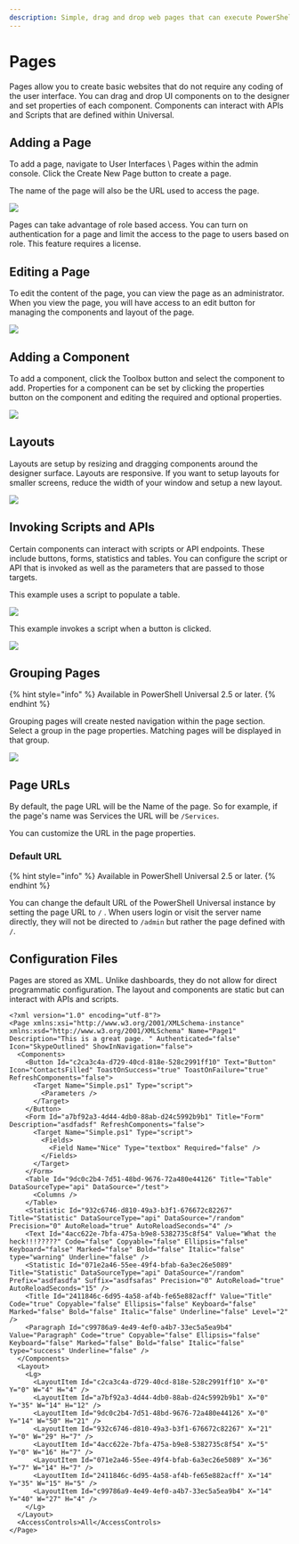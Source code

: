 ```yaml
---
description: Simple, drag and drop web pages that can execute PowerShell and REST APIs.
---
```


# Pages

Pages allow you to create basic websites that do not require any coding of the user interface. You can drag and drop UI components on to the designer and set properties of each component. Components can interact with APIs and Scripts that are defined within Universal.&#x20;

## Adding a Page

To add a page, navigate to User Interfaces \ Pages within the admin console. Click the Create New Page button to create a page.&#x20;

The name of the page will also be the URL used to access the page.&#x20;

![](<../../.gitbook/assets/image (230).png>)

Pages can take advantage of role based access. You can turn on authentication for a page and limit the access to the page to users based on role. This feature requires a license.&#x20;

## Editing a Page

To edit the content of the page, you can view the page as an administrator. When you view the page, you will have access to an edit button for managing the components and layout of the page.&#x20;

![](../../.gitbook/assets/editing.gif)

## Adding a Component

To add a component, click the Toolbox button and select the component to add. Properties for a component can be set by clicking the properties button on the component and editing the required and optional properties.&#x20;

![](../../.gitbook/assets/addcomponent.gif)

## Layouts

Layouts are setup by resizing and dragging components around the designer surface. Layouts are responsive. If you want to setup layouts for smaller screens, reduce the width of your window and setup a new layout.&#x20;

![](../../.gitbook/assets/layouts.gif)

## Invoking Scripts and APIs

Certain components can interact with scripts or API endpoints. These include buttons, forms, statistics and tables. You can configure the script or API that is invoked as well as the parameters that are passed to those targets.&#x20;

This example uses a script to populate a table.&#x20;

![](<../../.gitbook/assets/table (1).gif>)

This example invokes a script when a button is clicked.&#x20;

![](../../.gitbook/assets/button.gif)

## Grouping Pages

{% hint style="info" %}
Available in PowerShell Universal 2.5 or later.
{% endhint %}

Grouping pages will create nested navigation within the page section. Select a group in the page properties. Matching pages will be displayed in that group.

&#x20;

![](<../../.gitbook/assets/image (299) (1).png>)

## Page URLs

By default, the page URL will be the Name of the page. So for example, if the page's name was Services the URL will be `/Services`.&#x20;

You can customize the URL in the page properties.&#x20;

### Default URL

{% hint style="info" %}
Available in PowerShell Universal 2.5 or later.
{% endhint %}

You can change the default URL of the PowerShell Universal instance by setting the page URL to `/` . When users login or visit the server name directly, they will not be directed to `/admin` but rather the page defined with `/`.&#x20;

## Configuration Files

Pages are stored as XML. Unlike dashboards, they do not allow for direct programmatic configuration. The layout and components are static but can interact with APIs and scripts.&#x20;

```
<?xml version="1.0" encoding="utf-8"?>
<Page xmlns:xsi="http://www.w3.org/2001/XMLSchema-instance" xmlns:xsd="http://www.w3.org/2001/XMLSchema" Name="Page1" Description="This is a great page. " Authenticated="false" Icon="SkypeOutlined" ShowInNavigation="false">
  <Components>
    <Button Id="c2ca3c4a-d729-40cd-818e-528c2991ff10" Text="Button" Icon="ContactsFilled" ToastOnSuccess="true" ToastOnFailure="true" RefreshComponents="false">
      <Target Name="Simple.ps1" Type="script">
        <Parameters />
      </Target>
    </Button>
    <Form Id="a7bf92a3-4d44-4db0-88ab-d24c5992b9b1" Title="Form" Description="asdfadsf" RefreshComponents="false">
      <Target Name="Simple.ps1" Type="script">
        <Fields>
          <Field Name="Nice" Type="textbox" Required="false" />
        </Fields>
      </Target>
    </Form>
    <Table Id="9dc0c2b4-7d51-48bd-9676-72a480e44126" Title="Table" DataSourceType="api" DataSource="/test">
      <Columns />
    </Table>
    <Statistic Id="932c6746-d810-49a3-b3f1-676672c82267" Title="Statistic" DataSourceType="api" DataSource="/random" Precision="0" AutoReload="true" AutoReloadSeconds="4" />
    <Text Id="4acc622e-7bfa-475a-b9e8-5382735c8f54" Value="What the heck!!!?????" Code="false" Copyable="false" Ellipsis="false" Keyboard="false" Marked="false" Bold="false" Italic="false" type="warning" Underline="false" />
    <Statistic Id="071e2a46-55ee-49f4-bfab-6a3ec26e5089" Title="Statistic" DataSourceType="api" DataSource="/random" Prefix="asdfasdfa" Suffix="asdfsafas" Precision="0" AutoReload="true" AutoReloadSeconds="15" />
    <Title Id="2411846c-6d95-4a58-af4b-fe65e882acff" Value="Title" Code="true" Copyable="false" Ellipsis="false" Keyboard="false" Marked="false" Bold="false" Italic="false" Underline="false" Level="2" />
    <Paragraph Id="c99786a9-4e49-4ef0-a4b7-33ec5a5ea9b4" Value="Paragraph" Code="true" Copyable="false" Ellipsis="false" Keyboard="false" Marked="false" Bold="false" Italic="false" type="success" Underline="false" />
  </Components>
  <Layout>
    <Lg>
      <LayoutItem Id="c2ca3c4a-d729-40cd-818e-528c2991ff10" X="0" Y="0" W="4" H="4" />
      <LayoutItem Id="a7bf92a3-4d44-4db0-88ab-d24c5992b9b1" X="0" Y="35" W="14" H="12" />
      <LayoutItem Id="9dc0c2b4-7d51-48bd-9676-72a480e44126" X="0" Y="14" W="50" H="21" />
      <LayoutItem Id="932c6746-d810-49a3-b3f1-676672c82267" X="21" Y="0" W="29" H="7" />
      <LayoutItem Id="4acc622e-7bfa-475a-b9e8-5382735c8f54" X="5" Y="0" W="16" H="7" />
      <LayoutItem Id="071e2a46-55ee-49f4-bfab-6a3ec26e5089" X="36" Y="7" W="14" H="7" />
      <LayoutItem Id="2411846c-6d95-4a58-af4b-fe65e882acff" X="14" Y="35" W="15" H="5" />
      <LayoutItem Id="c99786a9-4e49-4ef0-a4b7-33ec5a5ea9b4" X="14" Y="40" W="27" H="4" />
    </Lg>
  </Layout>
  <AccessControls>All</AccessControls>
</Page>
```
